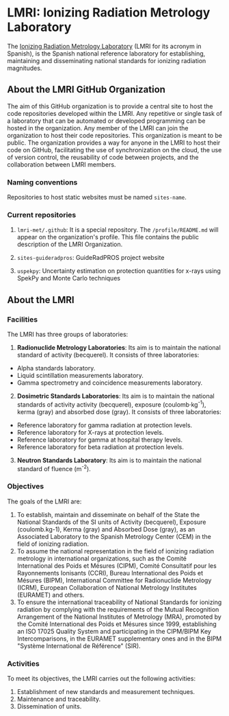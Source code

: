 # LMRI: Ionizing Radiation Metrology Laboratory

The [Ionizing Radiation Metrology Laboratory](https://rdgroups.ciemat.es/web/lmri) (LMRI for its acronym in Spanish), is the Spanish national reference laboratory for establishing, maintaining and disseminating national standards for ionizing radiation magnitudes.

## About the LMRI GitHub Organization

The aim of this GitHub organization is to provide a central site to host the code repositories developed within the LMRI.
Any repetitive or single task of a laboratory that can be automated or developed programming can be hosted in the organization. 
Any member of the LMRI can join the organization to host their code repositories. 
This organization is meant to be public. 
The organization provides a way for anyone in the LMRI to host their code on GitHub, facilitating the use of synchronization on the cloud, the use of version control, the reusability of code between projects, and the collaboration between LMRI members.

### Naming conventions

Repositories to host static websites must be named ``sites-name``.

### Current repositories

1. ``lmri-met/.github``:
It is a special repository.
The ``/profile/README.md`` will appear on the organization's profile.
This file contains the public description of the LMRI Organization.

2. ``sites-guideradpros``: GuideRadPROS project website

3. ``uspekpy``: Uncertainty estimation on protection quantities for x-rays using SpekPy and Monte Carlo techniques

## About the LMRI

### Facilities

The LMRI has three groups of laboratories:

1. **Radionuclide Metrology Laboratories**:
Its aim is to maintain the national standard of activity (becquerel).
It consists of three laboratories:
- Alpha standards laboratory.
- Liquid scintillation measurements laboratory.
- Gamma spectrometry and coincidence measurements laboratory.

2. **Dosimetric Standards Laboratories**:
Its aim is to maintain the national standards of activity activity (becquerel), exposure (coulomb·kg<sup>-1</sup>), kerma (gray) and absorbed dose (gray).
It consists of three laboratories:
- Reference laboratory for gamma radiation at protection levels.
- Reference laboratory for X-rays at protection levels.
- Reference laboratory for gamma at hospital therapy levels.
- Reference laboratory for beta radiation at protection levels.

3. **Neutron Standards Laboratory**:
Its aim is to maintain the national standard of fluence (m<sup>-2</sup>).

### Objectives

The goals of the LMRI are:
1. To establish, maintain and disseminate on behalf of the State the National Standards of the SI units of Activity (becquerel), Exposure (coulomb.kg-1), Kerma (gray) and Absorbed Dose (gray), as an Associated Laboratory to the Spanish Metrology Center (CEM) in the field of ionizing radiation.
2. To assume the national representation in the field of ionizing radiation metrology in international organizations, such as the Comité International des Poids et Mésures (CIPM), Comité Consultatif pour les Rayonnements Ionisants (CCRI), Bureau International des Poids et Mésures (BIPM), International Committee for Radionuclide Metrology (ICRM), European Collaboration of National Metrology Institutes (EURAMET) and others.
3. To ensure the international traceability of National Standards for ionizing radiation by complying with the requirements of the Mutual Recognition Arrangement of the National Institutes of Metrology (MRA), promoted by the Comité International des Poids et Mésures since 1999, establishing an ISO 17025 Quality System and participating in the CIPM/BIPM Key Intercomparisons, in the EURAMET supplementary ones and in the BIPM "Système International de Référence" (SIR).

### Activities

To meet its objectives, the LMRI carries out the following activities:
1. Establishment of new standards and measurement techniques.
2. Maintenance and traceability.
3. Dissemination of units.



